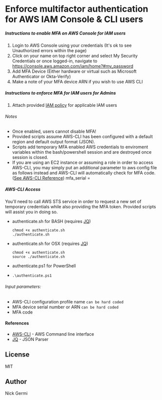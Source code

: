 # Enforce multifactor authentication for AWS IAM Console & CLI users

##### Instructions to enable MFA on AWS Console for IAM users
1. Login to AWS Console using your credentials (It's ok to see Unauthorized errors within the page)
2. Click on your name on top right corner and select My Security Credentials or once logged-in, navigate to https://console.aws.amazon.com/iam/home?#my_password
3. Add MFA Device (Either hardware or virtual such as Microsoft Authenticator or Okta-Verify)
4. Make a note of your MFA device ARN if you wish to use AWS CLI

##### Instructions to enforce MFA for IAM users for Admins
1. Attach provided [IAM policy](Enforce_MFA_IAM_Policy.json) for applicable IAM users

###### Notes
- Once enabled, users cannot disable MFA!
- Provided scripts assume AWS-CLI has been configured with a default region and default output format (JSON).
- Scripts add temporary MFA enabled AWS credentials to enviroment variables within the bash/powershell session and are destroyed once session is closed.
- If you are using an EC2 instance or assuming a role in order to access AWS-CLI, you may simply put an additional parameter to aws config file as follows instead and AWS-CLI will automatically check for MFA code. ([See AWS-CLI Reference](https://docs.aws.amazon.com/cli/latest/topic/config-vars.html))
    mfa_serial = <mfa-device-arn>

##### AWS-CLI Access

You'll need to call AWS STS service in order to request a new set of temporary credentials while also providing the MFA token. Provided scripts will assist you in doing so.

- authenticate.sh for BASH (requires [JQ](http://jq.io))
    ```
    chmod +x authenticate.sh
    ./authenticate.sh
    ```

- authenticate.sh for OSX (requires [JQ](http://jq.io))
    ```
    chmod +x authenticate.sh
    source ./authenticate.sh
    ```

- authenticate.ps1 for PowerShell
-   ```
    .\authenticate.ps1
    ```

###### Input parameters:
- AWS-CLI configuration profile name `can be hard coded`
- MFA device serial number or ARN `can be hard coded`
- MFA code

#### References
* [AWS-CLI](https://aws.amazon.com/cli/) - AWS Command line interface
* [JQ](http://jq.io) - JSON Parser

License
----

MIT

Author
----
Nick Germi